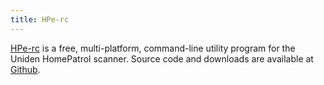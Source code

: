 ```yaml
---
title: HPe-rc
---
```


[HPe-rc](https://hp.xoynq.com) is a free, multi-platform, command-line utility program for the Uniden HomePatrol scanner. Source code and downloads are available at [Github](https://github.com/cuppa-joe/HPe-rc "Github/HPe-rc").
